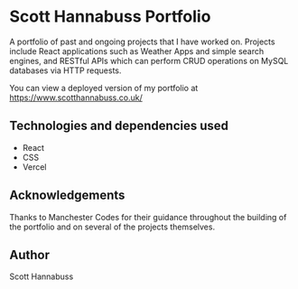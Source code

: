 # Scott Hannabuss Portfolio

A portfolio of past and ongoing projects that I have worked on. Projects include React applications such as Weather Apps and simple search engines, and RESTful APIs which can perform CRUD operations on MySQL databases via HTTP requests.

You can view a deployed version of my portfolio at https://www.scotthannabuss.co.uk/

## Technologies and dependencies used

- React
- CSS
- Vercel

## Acknowledgements

Thanks to Manchester Codes for their guidance throughout the building of the portfolio and on several of the projects themselves.

## Author

Scott Hannabuss
